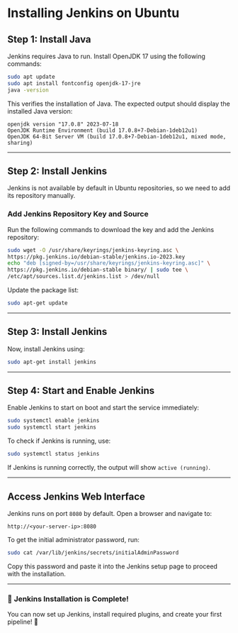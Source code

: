 # Installing Jenkins on Ubuntu

## **Step 1: Install Java**  
Jenkins requires Java to run. Install OpenJDK 17 using the following commands:  

```bash
sudo apt update
sudo apt install fontconfig openjdk-17-jre
java -version
```
This verifies the installation of Java. The expected output should display the installed Java version:  
```
openjdk version "17.0.8" 2023-07-18
OpenJDK Runtime Environment (build 17.0.8+7-Debian-1deb12u1)
OpenJDK 64-Bit Server VM (build 17.0.8+7-Debian-1deb12u1, mixed mode, sharing)
```

---

## **Step 2: Install Jenkins**  
Jenkins is not available by default in Ubuntu repositories, so we need to add its repository manually.  

### **Add Jenkins Repository Key and Source**  
Run the following commands to download the key and add the Jenkins repository:  

```bash
sudo wget -O /usr/share/keyrings/jenkins-keyring.asc \
https://pkg.jenkins.io/debian-stable/jenkins.io-2023.key
echo "deb [signed-by=/usr/share/keyrings/jenkins-keyring.asc]" \
https://pkg.jenkins.io/debian-stable binary/ | sudo tee \
/etc/apt/sources.list.d/jenkins.list > /dev/null
```

Update the package list:  

```bash
sudo apt-get update
```

---

## **Step 3: Install Jenkins**  
Now, install Jenkins using:  

```bash
sudo apt-get install jenkins
```

---

## **Step 4: Start and Enable Jenkins**  
Enable Jenkins to start on boot and start the service immediately:  

```bash
sudo systemctl enable jenkins
sudo systemctl start jenkins
```

To check if Jenkins is running, use:  

```bash
sudo systemctl status jenkins
```

If Jenkins is running correctly, the output will show `active (running)`.  

---

## **Access Jenkins Web Interface**  
Jenkins runs on port `8080` by default. Open a browser and navigate to:  

```
http://<your-server-ip>:8080
```

To get the initial administrator password, run:  

```bash
sudo cat /var/lib/jenkins/secrets/initialAdminPassword
```

Copy this password and paste it into the Jenkins setup page to proceed with the installation.  

---

### 🎉 **Jenkins Installation is Complete!**  
You can now set up Jenkins, install required plugins, and create your first pipeline! 🚀  

